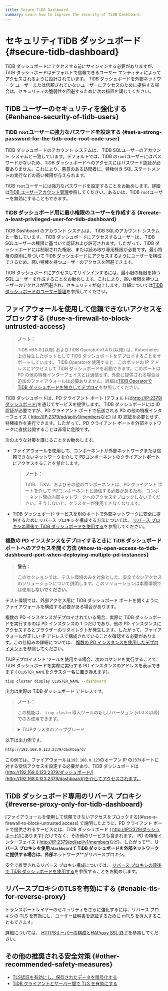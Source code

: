 ```yaml
---
title: Secure TiDB Dashboard
summary: Learn how to improve the security of TiDB Dashboard.
---
```


# セキュリティTiDB ダッシュボード {#secure-tidb-dashboard}

TiDB ダッシュボードにアクセスする前にサインインする必要がありますが、TiDB ダッシュボードはデフォルトで信頼できるユーザー エンティティによってアクセスされるように設計されています。 TiDB ダッシュボードを外部ネットワーク ユーザーまたは信頼されていないユーザーにアクセスのために提供する場合は、セキュリティの脆弱性を回避するために次の措置を講じてください。

## TiDB ユーザーのセキュリティを強化する {#enhance-security-of-tidb-users}

### TiDB <code>root</code>ユーザーに強力なパスワードを設定する {#set-a-strong-password-for-the-tidb-code-root-code-user}

TiDB ダッシュボードのアカウント システムは、 TiDB SQLユーザーのアカウント システムと一致しています。デフォルトでは、TiDB の`root`ユーザーにはパスワードがないため、TiDB ダッシュボードへのアクセスにはパスワード認証が必要ありません。これにより、悪意のある訪問者に、特権付き SQL ステートメントの実行などの高い権限が与えられます。

TiDB `root`ユーザーには強力なパスワードを設定することをお勧めします。詳細は[TiDB ユーザーアカウント管理](/user-account-management.md)参照してください。あるいは、TiDB `root`ユーザーを無効にすることもできます。

### TiDB ダッシュボード用に最小権限のユーザーを作成する {#create-a-least-privileged-user-for-tidb-dashboard}

TiDB Dashboard のアカウント システムは、 TiDB SQLのアカウント システムと一致しています。 TiDB ダッシュボードにアクセスするユーザーは、 TiDB SQLユーザーの権限に基づいて認証および許可されます。したがって、TiDB ダッシュボードには制限された権限、または読み取り専用権限が必要です。最小特権の原則に基づいて TiDB ダッシュボードにアクセスするようにユーザーを構成できるため、高い特権を持つユーザーのアクセスを回避できます。

TiDB ダッシュボードにアクセスしてサインインするには、最小限の権限を持つ SQL ユーザーを作成することをお勧めします。これにより、高い権限を持つユーザーのアクセスが回避され、セキュリティが向上します。詳細については[TiDB ダッシュボードのユーザー管理](/dashboard/dashboard-user.md)を参照してください。

## ファイアウォールを使用して信頼できないアクセスをブロックする {#use-a-firewall-to-block-untrusted-access}

> **ノート：**
>
> TiDB v6.5.0 (以降) およびTiDB Operator v1.4.0 (以降) は、Kubernetes 上の独立したポッドとして TiDB ダッシュボードをデプロイすることをサポートしています。 TiDB Operatorを使用すると、このポッドの IP アドレスにアクセスして TiDB ダッシュボードを起動できます。このポートは PD の他の特権インターフェイスとは通信せず、外部に提供される場合は追加のファイアウォールは必要ありません。詳細は[TiDB Operatorで TiDB ダッシュボードを独立してデプロイ](https://docs.pingcap.com/tidb-in-kubernetes/dev/get-started#deploy-tidb-dashboard-independently)を参照してください。

TiDB ダッシュボードは、PD クライアント ポート (デフォルトは[http://IP:2379/ダッシュボード/](http://IP:2379/dashboard/)を通じてサービスを提供します。 TiDB ダッシュボードには ID 認証が必要ですが、PD クライアント ポートで伝送される PD の他の特権インターフェイス ( [http://IP:2379/pd/api/v1/members](http://IP:2379/pd/api/v1/members)など) は ID 認証を必要とせず、特権操作を実行できます。したがって、PD クライアント ポートを外部ネットワークに直接公開することは非常に危険です。

次のような対策を講じることをお勧めします。

-   ファイアウォールを使用して、コンポーネントが外部ネットワークまたは信頼できないネットワークを介して PDコンポーネントのクライアント**ポート**にアクセスすることを禁止します。

    > **ノート：**
    >
    > TiDB、TiKV、およびその他のコンポーネントは、PD クライアント ポートを介して PDコンポーネントと通信する必要があるため、コンポーネント間の内部ネットワークへのアクセスをブロックしないでください。そうしないと、クラスターが使用できなくなります。

-   TiDB ダッシュボード サービスを別のポートで外部ネットワークに安全に提供するためにリバース プロキシを構成する方法については、 [リバース プロキシの背後で TiDB ダッシュボードを使用する](/dashboard/dashboard-ops-reverse-proxy.md)を参照してください。

### 複数の PD インスタンスをデプロイするときに TiDB ダッシュボード ポートへのアクセスを開く方法 {#how-to-open-access-to-tidb-dashboard-port-when-deploying-multiple-pd-instances}

> **警告：**
>
> このセクションでは、テスト環境のみを対象とした、安全でないアクセスのソリューションについて説明します。このソリューションは本番環境では使用**しないでください**。

テスト環境では、外部アクセス用に TiDB ダッシュボード ポートを開くようにファイアウォールを構成する必要がある場合があります。

複数の PD インスタンスがデプロイされている場合、実際に TiDB ダッシュボードを実行するのは PD インスタンスの 1 つだけであり、他の PD インスタンスにアクセスするとブラウザーのリダイレクトが発生します。したがって、ファイアウォールが正しい IP アドレスで構成されていることを確認する必要があります。この仕組みの詳細については、 [複数の PD インスタンスを使用したデプロイメント](/dashboard/dashboard-ops-deploy.md#deployment-with-multiple-pd-instances)を参照してください。

TiUPデプロイメント ツールを使用する場合、次のコマンドを実行することで、TiDB ダッシュボードを実際に実行する PD インスタンスのアドレスを表示できます ( `CLUSTER_NAME`をクラスター名に置き換えます)。


```bash
tiup cluster display CLUSTER_NAME --dashboard
```

出力は実際の TiDB ダッシュボード アドレスです。

> **ノート：**
>
> この機能は、 `tiup cluster`導入ツールの新しいバージョン (v1.0.3 以降) でのみ使用できます。
>
> <details><summary>TiUPクラスタのアップグレード</summary>
>
> ```bash
> tiup update --self
> tiup update cluster --force
> ```
>
> </details>

以下は出力例です。

```bash
http://192.168.0.123:2379/dashboard/
```

この例では、ファイアウォールは`192.168.0.123`のオープン IP の`2379`ポートに対する受信アクセスを設定する必要があり、TiDB ダッシュボードは[http://192.168.0.123:2379/ダッシュボード/](http://192.168.0.123:2379/dashboard/)を介してアクセスされます。

## TiDB ダッシュボード専用のリバース プロキシ {#reverse-proxy-only-for-tidb-dashboard}

[ファイアウォールを使用して信頼できないアクセスをブロックする](#use-a-firewall-to-block-untrusted access) で説明したように、PD クライアント ポートで提供されるサービスには、TiDB ダッシュボード ( [http://IP:2379/ダッシュボード/](http://IP:2379/dashboard/)にあります) だけでなく、その他のサービスも含まれます。 PD の特権インターフェイス ( [http://IP:2379/pd/api/v1/members](http://IP:2379/pd/api/v1/members)など)。したがって**、**リバース プロキシを使用`/dashboard`て TiDB ダッシュボードを外部ネットワークに提供する場合は、外部**ネットワーク**がリバースプロキシ。

安全で推奨されるリバース プロキシ構成については、 [リバース プロキシの背後で TiDB ダッシュボードを使用する](/dashboard/dashboard-ops-reverse-proxy.md)を参照することをお勧めします。

## リバースプロキシのTLSを有効にする {#enable-tls-for-reverse-proxy}

トランスポートレイヤーのセキュリティをさらに強化するには、リバース プロキシの TLS を有効にし、ユーザー証明書を認証するために mTLS を導入することもできます。

詳細については、 [HTTPSサーバーの構成](http://nginx.org/en/docs/http/configuring_https_servers.html)と[HAProxy SSL 終了](https://www.haproxy.com/blog/haproxy-ssl-termination/)を参照してください。

## その他の推奨される安全対策 {#other-recommended-safety-measures}

-   [TLS認証を有効にし、保存されたデータを暗号化する](/enable-tls-between-components.md)
-   [TiDB クライアントとサーバー間で TLS を有効にする](/enable-tls-between-clients-and-servers.md)
